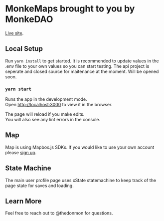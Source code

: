 # MonkeMaps brought to you by MonkeDAO

[Live site](https://map.monkedao.io.).

## Local Setup

Run `yarn install` to get started. 
It is recommended to update values in the .env file to your own values so you can start testing. 
The api project is seperate and closed source for maitenance at the moment. Will be opened soon. 

### `yarn start`

Runs the app in the development mode.\
Open [http://localhost:3000](http://localhost:3000) to view it in the browser.

The page will reload if you make edits.\
You will also see any lint errors in the console.

## Map

Map is using Mapbox.js SDKs. If you would like to use your own account please [sign up](https://www.mapbox.com/). 

## State Machine

The main user profile page uses xState statemachine to keep track of the page state for saves and loading. 

## Learn More

Feel free to reach out to @thedonmon for questions. 
